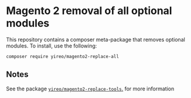 # Magento 2 removal of all optional modules
This repository contains a composer meta-package that removes optional modules. To install, use the following:

    composer require yireo/magento2-replace-all

## Notes
See the package [`yireo/magento2-replace-tools`.](https://github.com/yireo/magento2-replace-tools) for more information

